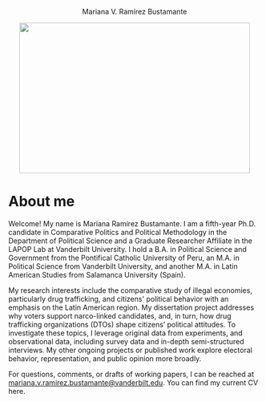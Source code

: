 <p align="center">
Mariana V. Ramírez Bustamante
</p>

<p align="center">
  <img width="460" height="300" src="[https://picsum.photos/460/300](https://www.google.com/imgres?imgurl=https%3A%2F%2Fwww.vanderbilt.edu%2Flapop%2Fimages%2Framirez.png&tbnid=_5lj9lA0s8Z-nM&vet=12ahUKEwi_p7u-vrL-AhUshYkEHaELBZwQMygHegQIARBM..i&imgrefurl=https%3A%2F%2Fwww.vanderbilt.edu%2Flapop%2Fgraduate-students.php&docid=FngMSZFlI8ypmM&w=559&h=748&q=mariana%20ramirez%20bustamante&client=safari&ved=2ahUKEwi_p7u-vrL-AhUshYkEHaELBZwQMygHegQIARBM)">
</p>

# About me


Welcome! My name is Mariana Ramírez Bustamante. I am a fifth-year Ph.D. candidate in Comparative Politics and Political Methodology in the Department of Political Science and a Graduate Researcher Affiliate in the LAPOP Lab at Vanderbilt University. I hold a B.A. in Political Science and Government from the Pontifical Catholic University of Peru, an M.A. in Political Science from Vanderbilt University, and another M.A. in Latin American Studies from Salamanca University (Spain). 

My research interests include the comparative study of illegal economies, particularly drug trafficking, and citizens' political behavior with an emphasis on the Latin American region. My dissertation project addresses why voters support narco-linked candidates, and, in turn, how drug trafficking organizations (DTOs) shape citizens’ political attitudes. To investigate these topics, I leverage original data from experiments, and observational data, including survey data and in-depth semi-structured interviews. My other ongoing projects or published work explore electoral behavior, representation, and public opinion more broadly.

For questions, comments, or drafts of working papers, I can be reached at mariana.v.ramirez.bustamante@vanderbilt.edu. You can find my current CV here.
